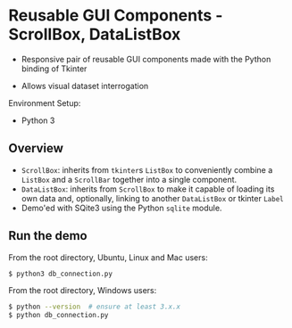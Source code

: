 # Reusable GUI Components - ScrollBox, DataListBox

- Responsive pair of reusable GUI components made with the Python
 binding of Tkinter
 
- Allows visual dataset interrogation
 
Environment Setup:

- Python 3

## Overview
- `ScrollBox`: inherits from `tkinter`s `ListBox` to conveniently combine a
 `ListBox` and a `ScrollBar` together into a single component.
- `DataListBox`: inherits from `ScrollBox` to make it capable of loading its own
 data and, optionally, linking to another `DataListBox` or tkinter `Label`
- Demo'ed with SQite3 using the Python `sqlite` module.

## Run the demo
From the root directory, Ubuntu, Linux and Mac users:

```bash
$ python3 db_connection.py
```
From the root directory, Windows users:
```bash
$ python --version  # ensure at least 3.x.x
$ python db_connection.py
```
